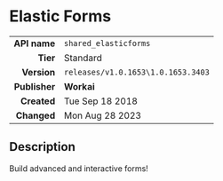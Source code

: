 # Elastic Forms
| | |
|-:|-|
|**API name**|`shared_elasticforms`|
|**Tier**|Standard|
|**Version**|`releases/v1.0.1653\1.0.1653.3403`|
|**Publisher**|**Workai**|
|**Created**|Tue Sep 18 2018|
|**Changed**|Mon Aug 28 2023|

## Description
Build advanced and interactive forms!

